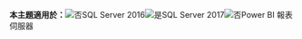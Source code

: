 **本主題適用於：**![否](media/no.png)SQL Server 2016![是](media/yes.png)SQL Server 2017![否](media/no.png)Power BI 報表伺服器